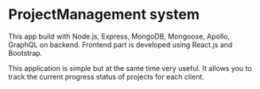# ProjectManagement system
This app build with Node.js, Express, MongoDB, Mongoose, Apollo, GraphQL on backend. Frontend part is developed using React.js and Bootstrap.

This application is simple but at the same time very useful. It allows you to track the current progress status of projects for each client.
